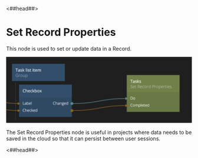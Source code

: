 <##head##>
# Set Record Properties
This node is used to set or update data in a Record.

![](./set-record-properties-node.png ':class=img-size-l')

The Set Record Properties node is useful in projects where data needs to be saved in the cloud so that it can persist between user sessions.

<##head##>